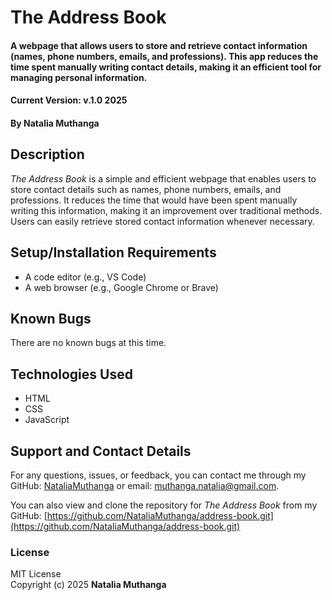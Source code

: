 
# The Address Book  
#### A webpage that allows users to store and retrieve contact information (names, phone numbers, emails, and professions). This app reduces the time spent manually writing contact details, making it an efficient tool for managing personal information.  
#### Current Version: v.1.0 2025  
#### By **Natalia Muthanga**

## Description  
*The Address Book* is a simple and efficient webpage that enables users to store contact details such as names, phone numbers, emails, and professions. It reduces the time that would have been spent manually writing this information, making it an improvement over traditional methods. Users can easily retrieve stored contact information whenever necessary.

## Setup/Installation Requirements  
* A code editor (e.g., VS Code)
* A web browser (e.g., Google Chrome or Brave)

## Known Bugs  
There are no known bugs at this time.

## Technologies Used  
* HTML  
* CSS  
* JavaScript

## Support and Contact Details  
For any questions, issues, or feedback, you can contact me through my GitHub: [NataliaMuthanga](https://github.com/NataliaMuthanga) or email: muthanga.natalia@gmail.com.

You can also view and clone the repository for *The Address Book* from my GitHub: [https://github.com/NataliaMuthanga/address-book.git](https://github.com/NataliaMuthanga/address-book.git)

### License  
MIT License  
Copyright (c) 2025 **Natalia Muthanga**

